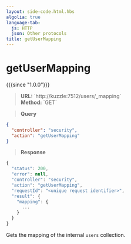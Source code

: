 ```yaml
---
layout: side-code.html.hbs
algolia: true
language-tab:
  js: HTTP
  json: Other protocols
title: getUserMapping
---
```



# getUserMapping

{{{since "1.0.0"}}}



<blockquote class="js">
<p>
<b>URL:</b> `http://kuzzle:7512/users/_mapping`  
</br><b>Method:</b> `GET`
</p>
</blockquote>

<blockquote class="json">
<p>
<b>Query</b>
</p>
</blockquote>

```json
{
  "controller": "security",
  "action": "getUserMapping"
}
```

>**Response**

```javascript
{
  "status": 200,                     
  "error": null,                     
  "controller": "security",
  "action": "getUserMapping",
  "requestId": "<unique request identifier>",
  "result": {
    "mapping": {
      ...
    }
  }
}
```

Gets the mapping of the internal `users` collection.
